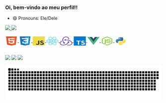 ### Oi, bem-vindo ao meu perfil!!
- 😄 Pronouns: Ele/Dele
<div>
  <a href="https://github.com/lucasdoloh0v">
  <img height="140em" src="https://github-readme-stats.vercel.app/api?username=lucasdoloh0v&show_icons=true&theme=dark&include_all_commits=true&count_private=true"/>
  <img height="140em" src="https://github-readme-stats.vercel.app/api/top-langs/?username=lucasdoloh0v&layout=compact&langs_count=7&theme=dark"/>
</div>
<div style="display: inline_block"><br>
  <img align="center" alt="lucas-HTML" height="30" width="40" src="https://raw.githubusercontent.com/devicons/devicon/master/icons/html5/html5-original.svg">
  <img align="center" alt="lucas-CSS" height="30" width="40" src="https://raw.githubusercontent.com/devicons/devicon/master/icons/css3/css3-original.svg">
  <img align="center" alt="lucas-JS" height="30" width="40" src="https://raw.githubusercontent.com/devicons/devicon/master/icons/javascript/javascript-original.svg">
  <img align="center" alt="lucas-react" height="30" width="40" src="https://raw.githubusercontent.com/devicons/devicon/master/icons/react/react-original.svg">
  <img align="center" alt="lucas-redux" height="30" width="40" src="https://raw.githubusercontent.com/devicons/devicon/master/icons/redux/redux-original.svg">
  <img align="center" alt="lucas-ts" height="30" width="40" src="https://raw.githubusercontent.com/devicons/devicon/master/icons/typescript/typescript-original.svg">
  <img align="center" alt="lucas-ts" height="30" width="40" src="https://raw.githubusercontent.com/devicons/devicon/master/icons/vuejs/vuejs-original.svg">
  <img align="center" alt="lucas-nodejs" height="30" width="40" src="https://raw.githubusercontent.com/devicons/devicon/master/icons/nodejs/nodejs-original.svg">
  <img align="center" alt="lucas-python" height="30" width="40" src="https://raw.githubusercontent.com/devicons/devicon/master/icons/python/python-original.svg">
</div>
  
  ##

<div>
  <a href="https://instagram.com/ilucas_alves" target="_blank"><img src="https://img.shields.io/badge/-Instagram-%23E4405F?style=for-the-badge&logo=instagram&logoColor=white" target="_blank"></a>  
  <a href="mailto:lucasdolohov@gmail.com"><img src="https://img.shields.io/badge/-Gmail-%23333?style=for-the-badge&logo=gmail&logoColor=white" target="_blank"></a>
  <a href="https://www.linkedin.com/in/lcsalvs/" target="_blank"><img src="https://img.shields.io/badge/-LinkedIn-%230077B5?style=for-the-badge&logo=linkedin&logoColor=white" target="_blank"></a>
  
  ![Snake animation](https://github.com/lucasdoloh0v/lucasdoloh0v/blob/output/github-contribution-grid-snake.svg)
  
</div>
